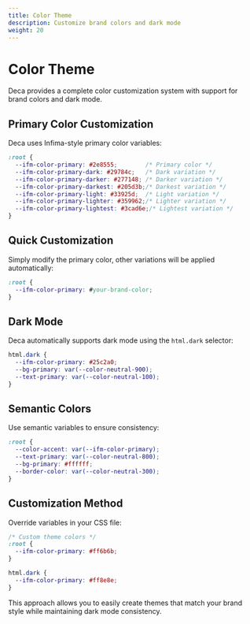 ```yaml
---
title: Color Theme
description: Customize brand colors and dark mode
weight: 20
---
```


# Color Theme

Deca provides a complete color customization system with support for brand colors and dark mode.

## Primary Color Customization

Deca uses Infima-style primary color variables:

```css
:root {
  --ifm-color-primary: #2e8555;        /* Primary color */
  --ifm-color-primary-dark: #29784c;   /* Dark variation */
  --ifm-color-primary-darker: #277148; /* Darker variation */
  --ifm-color-primary-darkest: #205d3b;/* Darkest variation */
  --ifm-color-primary-light: #33925d;  /* Light variation */
  --ifm-color-primary-lighter: #359962;/* Lighter variation */
  --ifm-color-primary-lightest: #3cad6e;/* Lightest variation */
}
```

## Quick Customization

Simply modify the primary color, other variations will be applied automatically:

```css
:root {
  --ifm-color-primary: #your-brand-color;
}
```

## Dark Mode

Deca automatically supports dark mode using the `html.dark` selector:

```css
html.dark {
  --ifm-color-primary: #25c2a0;
  --bg-primary: var(--color-neutral-900);
  --text-primary: var(--color-neutral-100);
}
```

## Semantic Colors

Use semantic variables to ensure consistency:

```css
:root {
  --color-accent: var(--ifm-color-primary);
  --text-primary: var(--color-neutral-800);
  --bg-primary: #ffffff;
  --border-color: var(--color-neutral-300);
}
```

## Customization Method

Override variables in your CSS file:

```css
/* Custom theme colors */
:root {
  --ifm-color-primary: #ff6b6b;
}

html.dark {
  --ifm-color-primary: #ff8e8e;
}
```

This approach allows you to easily create themes that match your brand style while maintaining dark mode consistency.